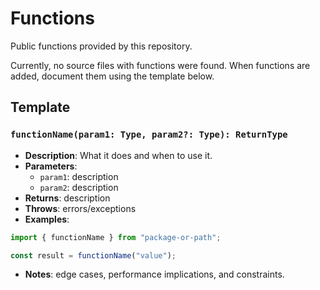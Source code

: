 # Functions

Public functions provided by this repository.

Currently, no source files with functions were found. When functions are added, document them using the template below.

## Template

### `functionName(param1: Type, param2?: Type): ReturnType`
- **Description**: What it does and when to use it.
- **Parameters**:
  - `param1`: description
  - `param2`: description
- **Returns**: description
- **Throws**: errors/exceptions
- **Examples**:
```ts
import { functionName } from "package-or-path";

const result = functionName("value");
```

- **Notes**: edge cases, performance implications, and constraints.
